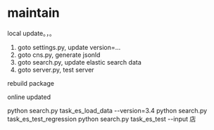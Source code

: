
# maintain

local update。，。
1. goto settings.py, update version=...
2. goto cns.py, generate jsonld
3. goto search.py, update elastic search data
4. goto server.py, test server

rebuild  package

online updated


python search.py task_es_load_data --version=3.4
python search.py task_es_test_regression
python search.py task_es_test --input 店
